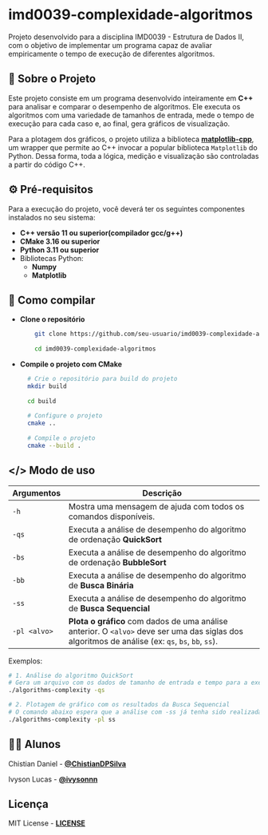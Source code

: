 
# imd0039-complexidade-algoritmos
Projeto desenvolvido para a disciplina IMD0039 - Estrutura de Dados II, com o objetivo de implementar um programa capaz de avaliar empiricamente o tempo de execução de diferentes algoritmos.

## 📖 Sobre o Projeto

Este projeto consiste em um programa desenvolvido inteiramente em **C++** para analisar e comparar o desempenho de algoritmos. Ele executa os algoritmos com uma variedade de tamanhos de entrada, mede o tempo de execução para cada caso e, ao final, gera gráficos de visualização.

Para a plotagem dos gráficos, o projeto utiliza a biblioteca **[matplotlib-cpp](https://github.com/lava/matplotlib-cpp)**, um wrapper que permite ao C++ invocar a popular biblioteca `Matplotlib` do Python. Dessa forma, toda a lógica, medição e visualização são controladas a partir do código C++.


## ⚙️ Pré-requisitos

Para a execução do projeto, você deverá ter os seguintes componentes instalados no seu sistema:
 - **C++ versão 11 ou superior(compilador gcc/g++)** 
 - **CMake 3.16 ou superior**
 - **Python 3.11 ou superior**
 - Bibliotecas Python:
   - **Numpy**
   - **Matplotlib**

## 🚀 Como compilar

 - **Clone o repositório**
    
   ``` Bash 
       git clone https://github.com/seu-usuario/imd0039-complexidade-algoritmos.git 
       
       cd imd0039-complexidade-algoritmos
- **Compile o projeto com CMake**
     ```Bash
       # Crie o repositório para build do projeto
       mkdir build
       
       cd build
       
       # Configure o projeto
       cmake ..
       
       # Compile o projeto
       cmake --build .


## </> Modo de uso

|Argumentos|Descrição|
|--|--|
|`-h` |Mostra uma mensagem de ajuda com todos os comandos disponíveis.
|`-qs`|Executa a análise de desempenho do algoritmo de ordenação **QuickSort**
|`-bs`|Executa a análise de desempenho do algoritmo de ordenação **BubbleSort**
|`-bb`|Executa a análise de desempenho do algoritmo de **Busca Binária**
|`-ss`|Executa a análise de desempenho do algoritmo de **Busca Sequencial**
|`-pl <alvo>`| **Plota o gráfico** com dados de uma análise anterior. O `<alvo>` deve ser uma das siglas dos algoritmos de análise (ex: `qs`, `bs`, `bb`, `ss`).

Exemplos: 
```Bash
# 1. Análise do algoritmo QuickSort
# Gera um arquivo com os dados de tamanho de entrada e tempo para a execução do algoritmo
./algorithms-complexity -qs

# 2. Plotagem de gráfico com os resultados da Busca Sequencial
# O comando abaixo espera que a análise com -ss já tenha sido realizada
./algorithms-complexity -pl ss
```

## 👨‍💻 Alunos
Chistian Daniel - **[@ChistianDPSilva](https://github.com/ChistianDPSilva)**

Ivyson Lucas - **[@ivysonnn](https://github.com/ivysonnn)**

## Licença

MIT License - **[LICENSE](https://github.com/ivysonnn/imd0039-complexidade-algoritmos/blob/main/LICENSE)**
